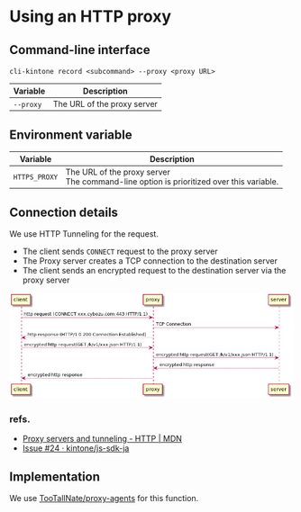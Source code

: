 # Using an HTTP proxy

## Command-line interface

```shell
cli-kintone record <subcommand> --proxy <proxy URL>
```

| Variable  | Description                 |
| --------- | --------------------------- |
| `--proxy` | The URL of the proxy server |

## Environment variable

| Variable      | Description                                                                                |
| ------------- | ------------------------------------------------------------------------------------------ |
| `HTTPS_PROXY` | The URL of the proxy server<br/>The command-line option is prioritized over this variable. |

## Connection details

We use HTTP Tunneling for the request.

- The client sends `CONNECT` request to the proxy server
- The Proxy server creates a TCP connection to the destination server
- The client sends an encrypted request to the destination server via the proxy server

![Sequence of HTTP Tunneling](./img/http-tunneling.png)

### refs.

- [Proxy servers and tunneling - HTTP | MDN](https://developer.mozilla.org/en-US/docs/Web/HTTP/Proxy_servers_and_tunneling#http_tunneling)
- [Issue #24 · kintone/js-sdk-ja](https://github.com/kintone/js-sdk-ja/issues/24#issuecomment-996485078)

## Implementation

We use [TooTallNate/proxy-agents](https://github.com/TooTallNate/node-https-proxy-agent) for this function.
